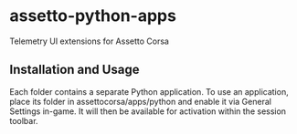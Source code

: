 # assetto-python-apps
Telemetry UI extensions for Assetto Corsa

## Installation and Usage
Each folder contains a separate Python application. To use an application, place its folder in assettocorsa/apps/python and enable it via General Settings in-game. It will then be available for activation within the session toolbar.

